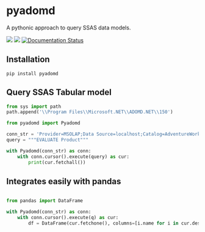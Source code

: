 # pyadomd

A pythonic approach to query SSAS data models.

![](https://img.shields.io/pypi/l/pyadomd)
![](https://img.shields.io/pypi/pyversions/pyadomd)
[![Documentation Status](https://readthedocs.org/projects/pyadomd/badge/?version=latest)](https://pyadomd.readthedocs.io/en/latest/?badge=latest)

## Installation

```console
pip install pyadomd
```

## Query SSAS Tabular model

```python
from sys import path
path.append('\\Program Files\\Microsoft.NET\\ADOMD.NET\\150')

from pyadomd import Pyadomd

conn_str = 'Provider=MSOLAP;Data Source=localhost;Catalog=AdventureWorks;'
query = """EVALUATE Product"""

with Pyadomd(conn_str) as conn:
    with conn.cursor().execute(query) as cur:
        print(cur.fetchall())
```

## Integrates easily with pandas

```python

from pandas import DataFrame

with Pyadomd(conn_str) as conn:
    with conn.cursor().execute(q) as cur:
        df = DataFrame(cur.fetchone(), columns=[i.name for i in cur.description])
```